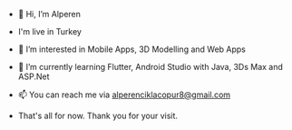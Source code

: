 - 👋 Hi, I’m Alperen
- I'm live in Turkey
- 👀 I’m interested in Mobile Apps, 3D Modelling and Web Apps
- 🌱 I’m currently learning Flutter, Android Studio with Java, 3Ds Max and ASP.Net
- 📫 You can reach me via alperenciklacopur8@gmail.com


- That's all for now. Thank you for your visit.
